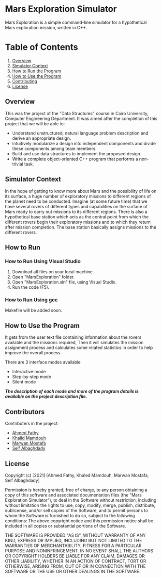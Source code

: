 # Mars Exploration Simulator
Mars Exploration is a simple command-line simulator for a hypothetical Mars exploration mission, written in C++.



# Table of Contents

1. [Overview](#Overview)
2. [Simulator Context](#Simulator-Context)
3. [How to Run the Program](#How-to-Run)
5. [How to Use the Program](#How-to-Use-the-Program)
5. [Contributing](#Contributing)
6. [License](#License)

## Overview 
This was the project of the "Data Structures" course in Cairo University, Computer Engineering Department. It was aimed after the completion of this project that we will be able to:
- Understand unstructured, natural language problem description and derive an appropriate design.
- Intuitively modularize a design into independent components and divide these components among team members.
- Build and use data structures to implement the proposed design.
- Write a complete object-oriented C++ program that performs a non-trivial task.

## Simulator Context
In the hope of getting to know more about Mars and the possibility of life on its surface, a
huge number of exploratory missions to different regions of the planet need to be conducted.
Imagine (at some future time) that we have several rovers of different types and capabilities on the
surface of Mars ready to carry out missions to its different regions. There is also a hypothetical
base station which acts as the central point from which the different rovers begin their exploratory
missions and to which they return after mission completion. The base station basically assigns
missions to the different rovers.

## How to Run 

### How to Run Using Visual Studio 

 1. Download  all files on your local machine.
 2. Open "MarsExploration" folder.
 3. Open "MarsExploration.sln" file, using Visual Studio.
 4. Run the code (F5).

 ### How to Run Using gcc
 Makefile will be added soon.

 ## How to Use the Program

It gets from the user text file containing information about the rovers available and the missions required, Then it will simulates the mission assignment process and calculates some related statistics in order to help improve the overall process. 

There are 3 interface modes available
  - Interactive mode
  - Step-by-step mode
  - Silent mode

***The description of each mode and more of the program details is available on the project description file.***


## Contributors 
Contributers in the project:
- [Ahmed Fathy](https://github.com/ahmed1234552)
- [Khalid Mamdouh](https://github.com/Khalidmamdou7)
- [Marwan Mostafa](https://github.com/Marwan-9)
- [Seif Albaghdady](https://github.com/seifAlbaghdady)

## License
Copyright (c) [2021] [Ahmed Fathy, Khaled Mamdouh, Marwan Mostafa, Seif Albaghdady]

Permission is hereby granted, free of charge, to any person obtaining a copy
of this software and associated documentation files (the "Mars Exploration Simulator"), to deal in the Software without restriction, including without limitation the rights to use, copy, modify, merge, publish, distribute, sublicense, and/or sell copies of the Software, and to permit persons to whom the Software is furnished to do so, subject to the following conditions:
The above copyright notice and this permission notice shall be included in all copies or substantial portions of the Software.

THE SOFTWARE IS PROVIDED "AS IS", WITHOUT WARRANTY OF ANY KIND, EXPRESS OR IMPLIED, INCLUDING BUT NOT LIMITED TO THE WARRANTIES OF MERCHANTABILITY, FITNESS FOR A PARTICULAR PURPOSE AND NONINFRINGEMENT. IN NO EVENT SHALL THE AUTHORS OR COPYRIGHT HOLDERS BE LIABLE FOR ANY CLAIM, DAMAGES OR OTHER LIABILITY, WHETHER IN AN ACTION OF CONTRACT, TORT OR OTHERWISE, ARISING FROM, OUT OF OR IN CONNECTION WITH THE SOFTWARE OR THE USE OR OTHER DEALINGS IN THE
SOFTWARE.
